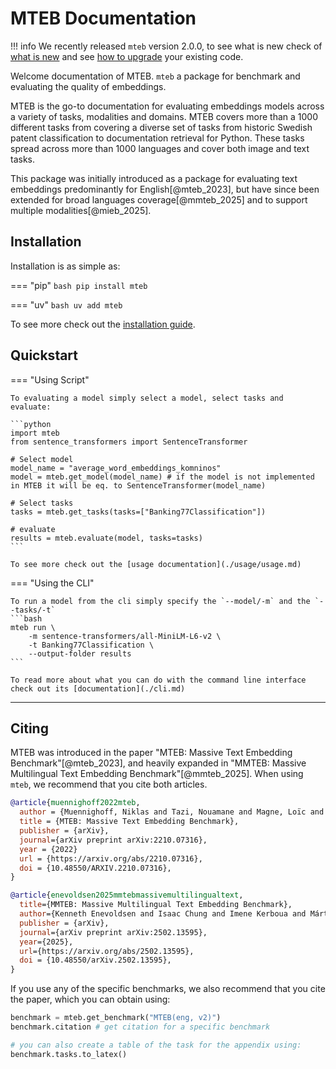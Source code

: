# MTEB Documentation

!!! info
    We recently released `mteb` version 2.0.0, to see what is new check of [what is new](./whats_new.md#new-in-v20) and see [how to upgrade](./whats_new.md#upgrading-from-v1) your existing code.

Welcome documentation of MTEB. `mteb` a package for benchmark and evaluating the quality of embeddings.

MTEB is the go-to documentation for evaluating embeddings models across a variety of tasks, modalities and domains. MTEB covers more than a 1000 different tasks from covering a diverse set of tasks from historic Swedish patent classification to documentation retrieval for Python. These tasks spread across more than 1000 languages and cover both image and text tasks.

This package was initially introduced as a package for evaluating text embeddings predominantly for English[@mteb_2023], but have since been extended for broad languages coverage[@mmteb_2025] and to support multiple modalities[@mieb_2025].


## Installation 

Installation is as simple as:

=== "pip"
    ```bash
    pip install mteb
    ```

=== "uv"
    ```bash
    uv add mteb
    ```

To see more check out the [installation guide](./installation.md).

## Quickstart


=== "Using Script"

    To evaluating a model simply select a model, select tasks and evaluate:

    ```python
    import mteb
    from sentence_transformers import SentenceTransformer

    # Select model
    model_name = "average_word_embeddings_komninos"
    model = mteb.get_model(model_name) # if the model is not implemented in MTEB it will be eq. to SentenceTransformer(model_name)

    # Select tasks
    tasks = mteb.get_tasks(tasks=["Banking77Classification"])

    # evaluate
    results = mteb.evaluate(model, tasks=tasks)
    ```

    To see more check out the [usage documentation](./usage/usage.md)

=== "Using the CLI"

    To run a model from the cli simply specify the `--model/-m` and the `--tasks/-t`
    ```bash
    mteb run \ 
        -m sentence-transformers/all-MiniLM-L6-v2 \
        -t Banking77Classification \
        --output-folder results
    ```

    To read more about what you can do with the command line interface check out its [documentation](./cli.md)

---

## Citing


MTEB was introduced in the paper "MTEB: Massive Text Embedding Benchmark"[@mteb_2023], and heavily expanded in "MMTEB: Massive Multilingual Text Embedding Benchmark"[@mmteb_2025]. When using `mteb`, we recommend that you cite both articles.


```bibtex
@article{muennighoff2022mteb,
  author = {Muennighoff, Niklas and Tazi, Nouamane and Magne, Loïc and Reimers, Nils},
  title = {MTEB: Massive Text Embedding Benchmark},
  publisher = {arXiv},
  journal={arXiv preprint arXiv:2210.07316},
  year = {2022}
  url = {https://arxiv.org/abs/2210.07316},
  doi = {10.48550/ARXIV.2210.07316},
}

@article{enevoldsen2025mmtebmassivemultilingualtext,
  title={MMTEB: Massive Multilingual Text Embedding Benchmark},
  author={Kenneth Enevoldsen and Isaac Chung and Imene Kerboua and Márton Kardos and Ashwin Mathur and David Stap and Jay Gala and Wissam Siblini and Dominik Krzemiński and Genta Indra Winata and Saba Sturua and Saiteja Utpala and Mathieu Ciancone and Marion Schaeffer and Gabriel Sequeira and Diganta Misra and Shreeya Dhakal and Jonathan Rystrøm and Roman Solomatin and Ömer Çağatan and Akash Kundu and Martin Bernstorff and Shitao Xiao and Akshita Sukhlecha and Bhavish Pahwa and Rafał Poświata and Kranthi Kiran GV and Shawon Ashraf and Daniel Auras and Björn Plüster and Jan Philipp Harries and Loïc Magne and Isabelle Mohr and Mariya Hendriksen and Dawei Zhu and Hippolyte Gisserot-Boukhlef and Tom Aarsen and Jan Kostkan and Konrad Wojtasik and Taemin Lee and Marek Šuppa and Crystina Zhang and Roberta Rocca and Mohammed Hamdy and Andrianos Michail and John Yang and Manuel Faysse and Aleksei Vatolin and Nandan Thakur and Manan Dey and Dipam Vasani and Pranjal Chitale and Simone Tedeschi and Nguyen Tai and Artem Snegirev and Michael Günther and Mengzhou Xia and Weijia Shi and Xing Han Lù and Jordan Clive and Gayatri Krishnakumar and Anna Maksimova and Silvan Wehrli and Maria Tikhonova and Henil Panchal and Aleksandr Abramov and Malte Ostendorff and Zheng Liu and Simon Clematide and Lester James Miranda and Alena Fenogenova and Guangyu Song and Ruqiya Bin Safi and Wen-Ding Li and Alessia Borghini and Federico Cassano and Hongjin Su and Jimmy Lin and Howard Yen and Lasse Hansen and Sara Hooker and Chenghao Xiao and Vaibhav Adlakha and Orion Weller and Siva Reddy and Niklas Muennighoff},
  publisher = {arXiv},
  journal={arXiv preprint arXiv:2502.13595},
  year={2025},
  url={https://arxiv.org/abs/2502.13595},
  doi = {10.48550/arXiv.2502.13595},
}
```

If you use any of the specific benchmarks, we also recommend that you cite the paper, which you can obtain using:

```python
benchmark = mteb.get_benchmark("MTEB(eng, v2)")
benchmark.citation # get citation for a specific benchmark

# you can also create a table of the task for the appendix using:
benchmark.tasks.to_latex()
```
